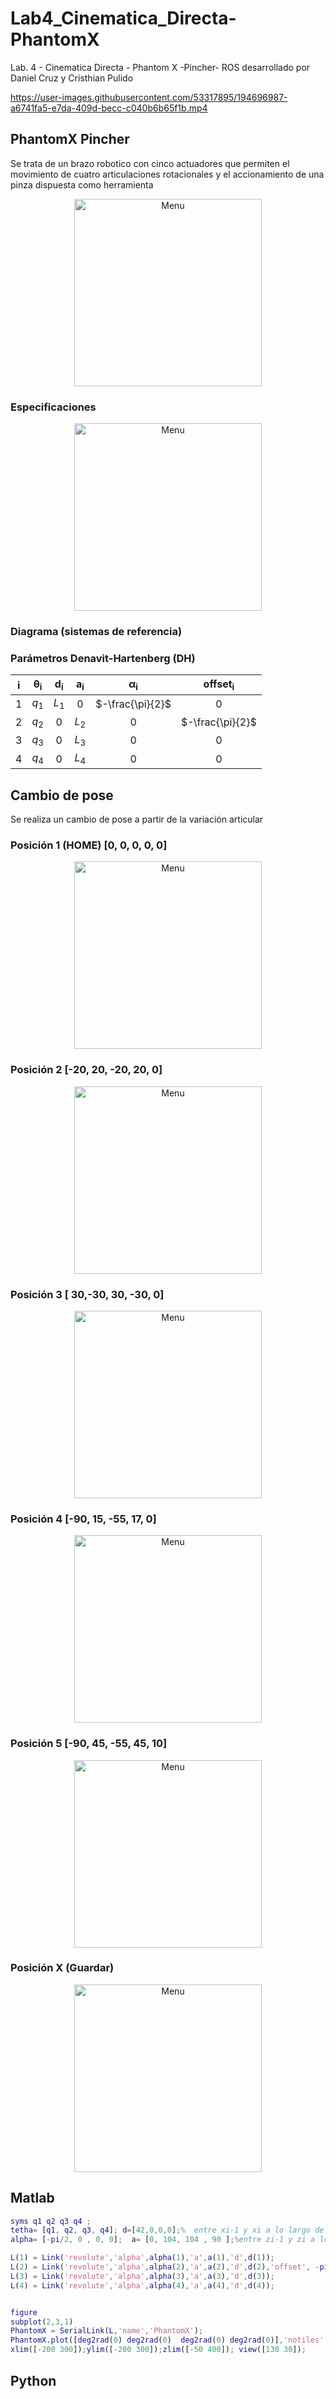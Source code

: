 # Lab4_Cinematica_Directa-PhantomX
Lab. 4 - Cinematica Directa - Phantom X -Pincher- ROS  desarrollado por Daniel Cruz y Cristhian Pulido


https://user-images.githubusercontent.com/53317895/194696987-a6741fa5-e7da-409d-becc-c040b6b65f1b.mp4


## PhantomX Pincher 
Se trata de un brazo robotico con cinco actuadores que permiten el movimiento de cuatro articulaciones rotacionales y el accionamiento de una pinza dispuesta como herramienta 
<p align="center"><img height=300 src="./Multimedia_lab4/phantomx-pincher-programmable-robotic-arm.jpg" alt="Menu" /></p>

### Especificaciones
<p align="center"><img height=300 src="./Multimedia_lab4/phantomx-pincher.jpg" alt="Menu" /></p>

### Diagrama (sistemas de referencia) 

### Parámetros Denavit-Hartenberg (DH) 
<div align="center">

| $\mathbf{i}$ | $\mathbf{\theta_i}$ | $\mathbf{d_i}$ | $\mathbf{a_i}$ | $\mathbf{\alpha_i}$ |$\mathbf{offset_i}$ |
|:------------:|:-------------------:|:--------------:|:--------------:|:-------------------:|:-------------------:|
|      $1$     |         $q_1$       |      $L_1$     |       $0$      |   $-\frac{\pi}{2}$  |         $0$         |
|      $2$     |         $q_2$       |       $0$      |      $L_2$     |         $0$         |   $-\frac{\pi}{2}$  |
|      $3$     |         $q_3$       |       $0$      |      $L_3$     |         $0$         |         $0$         |
|      $4$     |         $q_4$       |       $0$      |      $L_4$     |         $0$         |         $0$         |

</div>


## Cambio de pose

Se realiza un cambio de pose a partir de la variación articular 

### Posición 1 (HOME)  [0, 0, 0, 0, 0]
<p align="center"><img height=300 src="./Multimedia_lab4/1b.jpeg" alt="Menu" /></p>

### Posición 2  [-20, 20, -20, 20, 0]
<p align="center"><img height=300 src="./Multimedia_lab4/2b.jpeg" alt="Menu" /></p>

### Posición 3  [ 30,-30, 30, -30, 0]
<p align="center"><img height=300 src="./Multimedia_lab4/3b.jpeg" alt="Menu" /></p>

### Posición 4  [-90, 15, -55, 17, 0]
<p align="center"><img height=300 src="./Multimedia_lab4/4b.jpeg" alt="Menu" /></p>

### Posición 5  [-90, 45, -55, 45, 10]
<p align="center"><img height=300 src="./Multimedia_lab4/5b.jpeg" alt="Menu" /></p>

### Posición X  (Guardar) 

<p align="center"><img height=300 src="./Multimedia_lab4/9b.jpeg" alt="Menu" /></p>


## Matlab
```matlab
syms q1 q2 q3 q4 ; 
tetha= [q1, q2, q3, q4]; d=[42,0,0,0];%  entre xi-1 y xi a lo largo de zi-1
alpha= [-pi/2, 0 , 0, 0];  a= [0, 104, 104 , 90 ];%entre zi-1 y zi a lo largo de xi.

L(1) = Link('revolute','alpha',alpha(1),'a',a(1),'d',d(1));
L(2) = Link('revolute','alpha',alpha(2),'a',a(2),'d',d(2),'offset', -pi/2);
L(3) = Link('revolute','alpha',alpha(3),'a',a(3),'d',d(3));
L(4) = Link('revolute','alpha',alpha(4),'a',a(4),'d',d(4));


figure
subplot(2,3,1)
PhantomX = SerialLink(L,'name','PhantomX');
PhantomX.plot([deg2rad(0) deg2rad(0)  deg2rad(0) deg2rad(0)],'notiles','noname'); % Pose #1 (HOME)
xlim([-200 300]);ylim([-200 300]);zlim([-50 400]); view([130 30]);
```
## Python
